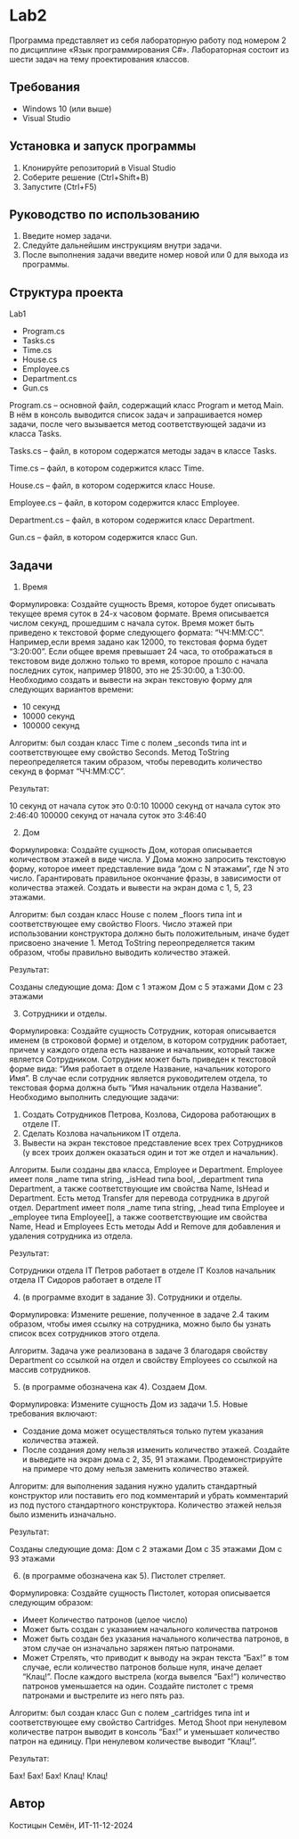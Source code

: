 # Lab2
Программа представляет из себя лабораторную работу под номером 2 по дисциплине «Язык программирования C#». Лабораторная состоит из шести задач на тему проектирования классов.

## Требования
* Windows 10 (или выше)
* Visual Studio

## Установка и запуск программы
1. Клонируйте репозиторий в Visual Studio
2. Соберите решение (Ctrl+Shift+B)
3. Запустите (Ctrl+F5)

## Руководство по использованию
1. Введите номер задачи.
2. Следуйте дальнейшим инструкциям внутри задачи.
3. После выполнения задачи введите номер новой или 0 для выхода из программы.

## Структура проекта
Lab1
* Program.cs
* Tasks.cs
* Time.cs
* House.cs
* Employee.cs
* Department.cs
* Gun.cs

Program.cs – основной файл, содержащий класс Program и метод Main. В нём в консоль выводится список задач и запрашивается номер задачи, после чего вызывается метод соответствующей задачи из класса Tasks.

Tasks.cs – файл, в котором содержатся методы задач в классе Tasks.

Time.cs – файл, в котором содержится класс Time.

House.cs – файл, в котором содержится класс House.

Employee.cs – файл, в котором содержится класс Employee.

Department.cs – файл, в котором содержится класс Department.

Gun.cs – файл, в котором содержится класс Gun.

## Задачи

1. Время

Формулировка: Создайте сущность Время, которое будет описывать текущее время суток в 24-х часовом
формате. Время описывается числом секунд, прошедшим с начала суток. Время может быть
приведено к текстовой форме следующего формата: “ЧЧ:ММ:СС”. Например,если время задано как
12000, то текстовая форма будет “3:20:00”. Если общее время превышает 24 часа, то отображаться
в текстовом виде должно только то время, которое прошло с начала последних суток, например
91800, это не 25:30:00, а 1:30:00.
Необходимо создать и вывести на экран текстовую форму для следующих вариантов времени:
* 10 секунд
* 10000 секунд
* 100000 секунд

Алгоритм: был создан класс Time с полем _seconds типа int и соответствующее ему свойство Seconds. Метод ToString переопределяется таким образом, чтобы переводить количество секунд в формат “ЧЧ:ММ:СС”.

Результат:

10 секунд от начала суток это 0:0:10
10000 секунд от начала суток это 2:46:40
100000 секунд от начала суток это 3:46:40

2. Дом

Формулировка: Создайте сущность Дом, которая описывается количеством этажей в виде числа. У Дома можно
запросить текстовую форму, которое имеет представление вида “дом с N этажами”, где N это
число. Гарантировать правильное окончание фразы, в зависимости от количества этажей. Создать
и вывести на экран дома с 1, 5, 23 этажами.

Алгоритм: был создан класс House с полем _floors типа int и соответствующее ему свойство Floors. 
Число этажей при использовании конструктора должно быть положительным, иначе будет присвоено значение 1.
Метод ToString переопределяется таким образом, чтобы правильно выводить количество этажей. 

Результат:

Созданы следующие дома:
Дом с 1 этажом
Дом с 5 этажами
Дом с 23 этажами

3. Сотрудники и отделы.

Формулировка: Создайте сущность Сотрудник, которая описывается именем (в строковой форме) и отделом, в
котором сотрудник работает, причем у каждого отдела есть название и начальник, который
также является Сотрудником. Сотрудник может быть приведен к текстовой форме вида: “Имя
работает в отделе Название, начальник которого Имя”. В случае если сотрудник является
руководителем отдела, то текстовая форма должна быть “Имя начальник отдела Название”.
Необходимо выполнить следующие задачи:
1. Создать Сотрудников Петрова, Козлова, Сидорова работающих в отделе IT.
2. Сделать Козлова начальником IT отдела.
3. Вывести на экран текстовое представление всех трех Сотрудников (у всех троих должен
оказаться один и тот же отдел и начальник).

Алгоритм. Были созданы два класса, Employee и Department.
Employee имеет поля _name типа string, _isHead типа bool, _department типа Department, а также соответствующие им свойства Name, IsHead и Department. 
Есть метод Transfer для перевода сотрудника в другой отдел.
Department имеет поля _name типа string, _head типа Employee и _employee типа Employee[], а также соответствующие им свойства Name, Head и Employees
Есть методы Add и Remove для добавления и удаления сотрудника из отдела.

Результат:

Сотрудники отдела IT
Петров работает в отделе IT
Козлов начальник отдела IT
Сидоров работает в отделе IT

4. (в программе входит в задание 3). Сотрудники и отделы.

Формулировка: Измените решение, полученное в задаче 2.4 таким образом, чтобы имея ссылку на сотрудника,
можно было бы узнать список всех сотрудников этого отдела.

Алгоритм. Задача уже реализована в задаче 3 благодаря свойству Department со ссылкой на отдел и свойству Employees со ссылкой на массив сотрудников.

5. (в программе обозначена как 4). Создаем Дом.

Формулировка: Измените сущность Дом из задачи 1.5. Новые требования включают:
* Создание дома может осуществляться только путем указания количества этажей.
* После создания дому нельзя изменить количество этажей.
Создайте и выведите на экран дома с 2, 35, 91 этажами. Продемонстрируйте на примере что дому
нельзя заменить количество этажей.

Алгоритм: для выполнения задания нужно удалить стандартный конструктор или поставить его под комментарий и убрать комментарий из под пустого стандартного конструктора.
Количество этажей нельзя было изменить изначально.

Результат:

Созданы следующие дома:
Дом с 2 этажами
Дом с 35 этажами
Дом с 93 этажами

6. (в программе обозначена как 5). Пистолет стреляет.

Формулировка: Создайте сущность Пистолет, которая описывается следующим образом:
* Имеет Количество патронов (целое число)
* Может быть создан с указанием начального количества патронов
* Может быть создан без указания начального количества патронов, в этом случае он
изначально заряжен пятью патронами.
* Может Стрелять, что приводит к выводу на экран текста “Бах!” в том случае, если
количество патронов больше нуля, иначе делает “Клац!”. После каждого выстрела (когда
вывелся “Бах!”) количество патронов уменьшается на один.
Создайте пистолет с тремя патронами и выстрелите из него пять раз.

Алгоритм: был создан класс Gun с полем _cartridges типа int и соответствующее ему свойство Cartridges.
Метод Shoot при ненулевом количестве патрон выводит в консоль “Бах!” и уменьшает количество патрон на единицу.
При ненулевом количестве выводит “Клац!”.

Результат:

Бах!
Бах!
Бах!
Клац!
Клац!

## Автор
Костицын Семён, ИТ-11-12-2024
